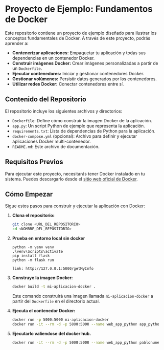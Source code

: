 # Proyecto de Ejemplo: Fundamentos de Docker

Este repositorio contiene un proyecto de ejemplo diseñado para ilustrar los conceptos fundamentales de Docker. A través de este proyecto, podrás aprender a:

- **Contenerizar aplicaciones:** Empaquetar tu aplicación y todas sus dependencias en un contenedor Docker.
- **Construir imágenes Docker:** Crear imágenes personalizadas a partir de un `Dockerfile`.
- **Ejecutar contenedores:** Iniciar y gestionar contenedores Docker.
- **Gestionar volúmenes:** Persistir datos generados por los contenedores.
- **Utilizar redes Docker:** Conectar contenedores entre sí.

## Contenido del Repositorio

El repositorio incluye los siguientes archivos y directorios:

- `Dockerfile`: Define cómo construir la imagen Docker de la aplicación.
- `app.py`: Un script Python de ejemplo que representa la aplicación.
- `requirements.txt`: Lista de dependencias de Python para la aplicación.
- `docker-compose.yml` (opcional): Archivo para definir y ejecutar aplicaciones Docker multi-contenedor.
- `README.md`: Este archivo de documentación.

## Requisitos Previos

Para ejecutar este proyecto, necesitarás tener Docker instalado en tu sistema. Puedes descargarlo desde el [sitio web oficial de Docker](https://www.docker.com/get-started).

## Cómo Empezar

Sigue estos pasos para construir y ejecutar la aplicación con Docker:

1. **Clona el repositorio:**
   ```bash
   git clone <URL_DEL_REPOSITORIO>
   cd <NOMBRE_DEL_REPOSITORIO>
   ```

2. **Prueba en entorno local sin docker**
   ```      
   python -m venv venv
   .\venv\Scripts\activate
   pip install flask
   python -m flask run

   link: http://127.0.0.1:5000/getMyInfo
   ```

3. **Construye la imagen Docker:**
   ```bash
   docker build -t mi-aplicacion-docker .
   ```
   Este comando construirá una imagen llamada `mi-aplicacion-docker` a partir del `Dockerfile` en el directorio actual.

4. **Ejecuta el contenedor Docker:**
   ```bash
   docker run -p 5000:5000 mi-aplicacion-docker
   docker run -it --rm -d -p 5000:5000 --name web_app_python app_python
   
5. **Ejecutarlo valiendose del docker hub.**
   ```bash
   docker run -it --rm -d -p 5000:5000 --name web_app_python pablonunez81/app_python